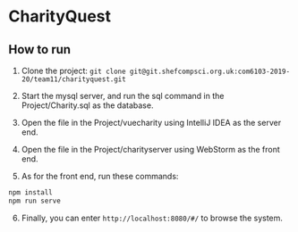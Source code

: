 # CharityQuest

## How to run

1. Clone the project: `git clone git@git.shefcompsci.org.uk:com6103-2019-20/team11/charityquest.git`

2. Start the mysql server, and run the sql command in the Project/Charity.sql as the database.

3. Open the file in the Project/vuecharity using IntelliJ IDEA as the server end.

4. Open the file in the Project/charityserver using WebStorm as the front end.

5. As for the front end, run these commands:

```markdown
npm install
npm run serve
```

6. Finally, you can enter `http://localhost:8080/#/` to browse the system.
